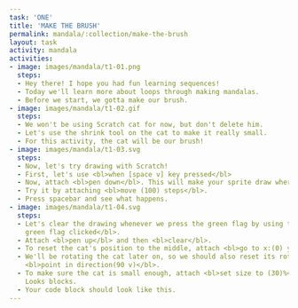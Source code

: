 ```yaml
---
task: 'ONE'
title: 'MAKE THE BRUSH'
permalink: mandala/:collection/make-the-brush
layout: task
activity: mandala
activities:
- image: images/mandala/t1-01.png
  steps:
  - Hey there! I hope you had fun learning sequences!
  - Today we'll learn more about loops through making mandalas.
  - Before we start, we gotta make our brush.
- image: images/mandala/t1-02.gif
  steps:
  - We won't be using Scratch cat for now, but don't delete him.
  - Let's use the shrink tool on the cat to make it really small.
  - For this activity, the cat will be our brush!
- image: images/mandala/t1-03.svg
  steps:
  - Now, let's try drawing with Scratch!
  - First, let's use <bl>when [space v] key pressed</bl>
  - Now, attach <bl>pen down</bl>. This will make your sprite draw where ever it moves.
  - Try it by attaching <bl>move (100) steps</bl>.
  - Press spacebar and see what happens.
- image: images/mandala/t1-04.svg
  steps:
  - Let's clear the drawing whenever we press the green flag by using this <bl>When
    green flag clicked</bl>.
  - Attach <bl>pen up</bl> and then <bl>clear</bl>.
  - To reset the cat's position to the middle, attach <bl>go to x:(0) y:(0)</bl>.
  - We'll be rotating the cat later on, so we should also reset its rotation by using
    <bl>point in direction(90 v)</bl>.
  - To make sure the cat is small enough, attach <bl>set size to (30)%</bl> from the
    Looks blocks.
  - Your code block should look like this.
---
```

